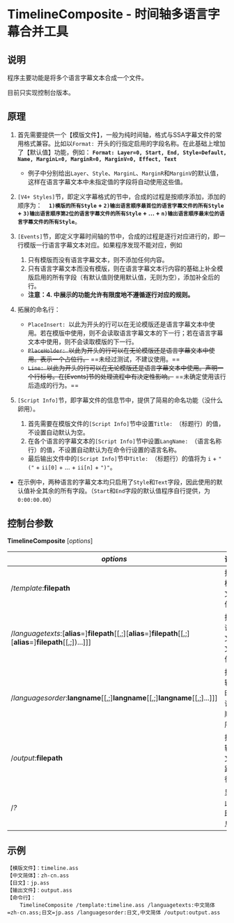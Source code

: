 ﻿# TimelineComposite - 时间轴多语言字幕合并工具

## 说明

程序主要功能是将多个语言字幕文本合成一个文件。

目前只实现控制台版本。

## 原理

1. 首先需要提供一个【模版文件】，一般为纯时间轴，格式与SSA字幕文件的常用格式兼容。比如以`Format: `开头的行指定启用的字段名称。在此基础上增加了【默认值】功能，例如：
    **`Format: Layer=0, Start, End, Style=Default, Name, MarginL=0, MarginR=0, MarginV=0, Effect, Text`**
    - 例子中分别给出`Layer`、`Style`、`MarginL`、`MarginR`和`MarginV`的默认值，这样在语言字幕文本中未指定值的字段将自动使用这些值。

2. `[V4+ Styles]`节，即定义字幕格式的节中，合成的过程是按顺序添加，添加的顺序为：
    **`1)模版的所有Style` + `2)输出语言顺序最首位的语言字幕文件的所有Style` + `3)输出语言顺序第2位的语言字幕文件的所有Style` + ... + `n)输出语言顺序最末位的语言字幕文件的所有Style`**。

3. `[Events]`节，即定义字幕时间轴的节中，合成的过程是逐行对应进行的，即一行模版一行语言字幕文本对应。如果程序发现不能对应，例如
   1. 只有模版而没有语言字幕文本，则不添加任何内容。
   2. 只有语言字幕文本而没有模版，则在语言字幕文本行内容的基础上补全模版启用的所有字段（有默认值则使用默认值，无则为空），添加补全后的行。
   - **注意：4. 中展示的功能允许有限度地不遵循逐行对应的规则。**

4. 拓展的命名行：
   - `PlaceInsert: `以此为开头的行可以在无论模版还是语言字幕文本中使用。若在模版中使用，则不会读取语言字幕文本的下一行；若在语言字幕文本中使用，则不会读取模版的下一行。
   - ~~`PlaceHolder: `以此为开头的行可以在无论模版还是语言字幕文本中使用。表示一个占位行。~~ ==未经过测试，不建议使用。==
   - ~~`Line: `以此为开头的行可以在无论模版还是语言字幕文本中使用。声明一个行标号。在[Events]节的处理流程中有决定性影响。~~ ==未确定使用该行后造成的行为。==

5. `[Script Info]`节，即字幕文件的信息节中，提供了简易的命名功能（没什么卵用）。
    1. 首先需要在模版文件的`[Script Info]`节中设置`Title: `（标题行）的值，不设置自动默认为空。
    2. 在各个语言的字幕文本的`[Script Info]`节中设置`LangName: `（语言名称行）的值，不设置自动默认为在命令行设置的语言名称。
    - 最后输出文件中的`[Script Info]`节中`Title: `（标题行）的值将为
`i` + `"("` + `ii[0]` + ... + `ii[n]` + `")"`。

* 在示例中，两种语言的字幕文本均只启用了`Style`和`Text`字段，因此使用的默认值补全其余的所有字段。（`Start`和`End`字段的默认值程序自行提供，为`0:00:00.00`）

## 控制台参数

**TimelineComposite** [*options*]

*options* | 说明
--------- | ---
/*template*:**filepath** | 指定模版文件。
/*languagetexts*:[**alias**=]**filepath**[[,;][**alias**=]**filepath**[[,;][**alias**=]**filepath**[[,;])...]]] | 指定语言文本文件。
/*languagesorder*:**langname**[[,;]**langname**[[,;]**langname**[[,;]...]]] | 指定输出时的语言顺序。
/*output*:**filepath** | 指定输出文件路径。
/*?* | 显示此帮助信息。

## 示例
    【模版文件】：timeline.ass
    【中文简体】：zh-cn.ass
    【日文】：jp.ass
    【输出文件】：output.ass
    【命令行】：
        TimelineComposite /template:timeline.ass /languagetexts:中文简体=zh-cn.ass;日文=jp.ass /languagesorder:日文,中文简体 /output:output.ass
